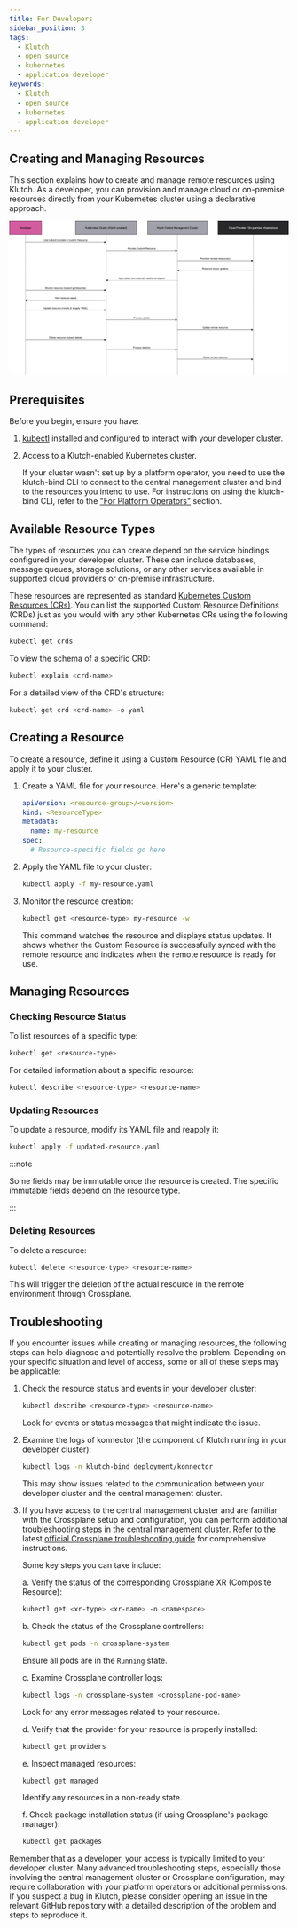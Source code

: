 ```yaml
---
title: For Developers
sidebar_position: 3
tags:
  - Klutch
  - open source
  - kubernetes
  - application developer
keywords:
  - Klutch
  - open source
  - kubernetes
  - application developer
---
```


## Creating and Managing Resources

This section explains how to create and manage remote resources using Klutch. As a developer, you can provision and
manage cloud or on-premise resources directly from your Kubernetes cluster using a declarative approach.

![Developer Interaction with Klutch](./developer_interactions.svg)

## Prerequisites

Before you begin, ensure you have:

1. [kubectl](https://kubernetes.io/docs/tasks/tools/) installed and configured to interact with your developer cluster.
2. Access to a Klutch-enabled Kubernetes cluster.

   If your cluster wasn't set up by a platform operator, you need to use the klutch-bind CLI to connect to the central
   management cluster and bind to the resources you intend to use. For instructions on using the klutch-bind CLI, refer
   to the ["For Platform Operators"](../platform-operator/index.md) section.

## Available Resource Types

The types of resources you can create depend on the service bindings configured in your developer cluster. These can
include databases, message queues, storage solutions, or any other services available in supported cloud providers or
on-premise infrastructure.

These resources are represented as standard [Kubernetes Custom Resources (CRs)](https://kubernetes.io/docs/tasks/extend-kubernetes/custom-resources/custom-resource-definitions/).
You can list the supported Custom Resource Definitions (CRDs) just as you would with any other Kubernetes CRs using the
following command:

```bash
kubectl get crds
```

To view the schema of a specific CRD:

```bash
kubectl explain <crd-name>
```

For a detailed view of the CRD's structure:

```bash
kubectl get crd <crd-name> -o yaml
```

## Creating a Resource

To create a resource, define it using a Custom Resource (CR) YAML file and apply it to your cluster.

1. Create a YAML file for your resource. Here's a generic template:

    ```yaml
    apiVersion: <resource-group>/<version>
    kind: <ResourceType>
    metadata:
      name: my-resource
    spec:
      # Resource-specific fields go here
    ```

2. Apply the YAML file to your cluster:

    ```bash
    kubectl apply -f my-resource.yaml
    ```

3. Monitor the resource creation:

    ```bash
    kubectl get <resource-type> my-resource -w
    ```

    This command watches the resource and displays status updates. It shows whether the Custom Resource is successfully
    synced with the remote resource and indicates when the remote resource is ready for use.

## Managing Resources

### Checking Resource Status

To list resources of a specific type:

```bash
kubectl get <resource-type>
```

For detailed information about a specific resource:

```bash
kubectl describe <resource-type> <resource-name>
```

### Updating Resources

To update a resource, modify its YAML file and reapply it:

```bash
kubectl apply -f updated-resource.yaml
```

:::note

Some fields may be immutable once the resource is created. The specific immutable fields depend on the resource type.

:::

### Deleting Resources

To delete a resource:

```bash
kubectl delete <resource-type> <resource-name>
```

This will trigger the deletion of the actual resource in the remote environment through Crossplane.

## Troubleshooting

If you encounter issues while creating or managing resources, the following steps can help diagnose and potentially
resolve the problem. Depending on your specific situation and level of access, some or all of these steps may be
applicable:

1. Check the resource status and events in your developer cluster:

   ```bash
   kubectl describe <resource-type> <resource-name>
   ```

   Look for events or status messages that might indicate the issue.

2. Examine the logs of konnector (the component of Klutch running in your developer cluster):

   ```bash
   kubectl logs -n klutch-bind deployment/konnector
   ```

   This may show issues related to the communication between your developer cluster and the central management cluster.

3. If you have access to the central management cluster and are familiar with the Crossplane setup and configuration,
   you can perform additional troubleshooting steps in the central management cluster. Refer to the latest [official Crossplane troubleshooting guide](https://docs.crossplane.io/latest/guides/troubleshoot-crossplane/) for comprehensive instructions.

   Some key steps you can take include:

   a. Verify the status of the corresponding Crossplane XR (Composite Resource):

      ```bash
      kubectl get <xr-type> <xr-name> -n <namespace>
      ```

   b. Check the status of the Crossplane controllers:

      ```bash
      kubectl get pods -n crossplane-system
      ```

      Ensure all pods are in the `Running` state.

   c. Examine Crossplane controller logs:

      ```bash
      kubectl logs -n crossplane-system <crossplane-pod-name>
      ```

      Look for any error messages related to your resource.

    d. Verify that the provider for your resource is properly installed:

      ```bash
      kubectl get providers
      ```

   e. Inspect managed resources:

      ```bash
      kubectl get managed
      ```

      Identify any resources in a non-ready state.

   f. Check package installation status (if using Crossplane's package manager):

      ```bash
      kubectl get packages
      ```

Remember that as a developer, your access is typically limited to your developer cluster. Many advanced troubleshooting
steps, especially those involving the central management cluster or Crossplane configuration, may require collaboration
with your platform operators or additional permissions. If you suspect a bug in Klutch, please consider opening an issue
in the relevant GitHub repository with a detailed description of the problem and steps to reproduce it.
